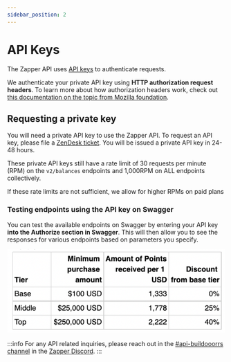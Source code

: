 ```yaml
---
sidebar_position: 2
---
```


# API Keys

The Zapper API uses
[API keys](https://swagger.io/docs/specification/authentication/api-keys/) to
authenticate requests. 

We authenticate your private API key using **HTTP authorization request headers**. To learn more about how authorization headers work, check out [this documentation on the topic from Mozilla foundation](https://developer.mozilla.org/en-US/docs/Web/HTTP/Headers/Authorization#basic_authentication).

## Requesting a private key

You will need a private API key to use the Zapper API. To request an API key, please file a [ZenDesk ticket](https://zapperfi.zendesk.com/hc/en-us/requests/new). You will be issued a private API key in 24-48 hours.

These private API keys still have a rate limit of 30 requests per minute (RPM) on the `v2/balances`
endpoints and 1,000RPM on ALL endpoints collectively.

If these rate limits are not sufficient, we allow for higher RPMs on paid plans

### Testing endpoints using the API key on Swagger

You can test the available endpoints on Swagger by entering your API key **into the Authorize section in Swagger**. This will then allow you
to see the responses for various endpoints based on parameters you specify.

![Enter API key into the authorize section](../../static/img/assets/points_purchase_table.png)

:::info 
For any API related inquiries, please reach out in the
[#api-buildooorrs channel](https://discord.com/channels/647279669388771329/650654989202489354)
in the [Zapper Discord](https://zapper.fi/discord). 
:::
